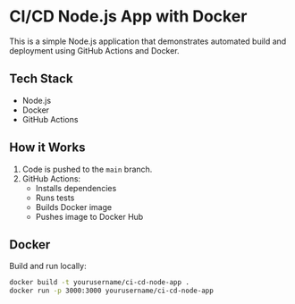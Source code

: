 # CI/CD Node.js App with Docker

This is a simple Node.js application that demonstrates automated build and deployment using GitHub Actions and Docker.

##  Tech Stack
- Node.js
- Docker
- GitHub Actions

##  How it Works
1. Code is pushed to the `main` branch.
2. GitHub Actions:
   - Installs dependencies
   - Runs tests
   - Builds Docker image
   - Pushes image to Docker Hub

##  Docker
Build and run locally:
```bash
docker build -t yourusername/ci-cd-node-app .
docker run -p 3000:3000 yourusername/ci-cd-node-app
